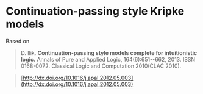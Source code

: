 # Continuation-passing style Kripke models

Based on

> D. Ilik. **Continuation-passing style models complete for intuitionistic logic.**
> Annals of Pure and Applied Logic, 164(6):651--662, 2013.
> ISSN 0168-0072. Classical Logic and Computation 2010(CLAC 2010). 

> [http://dx.doi.org/10.1016/j.apal.2012.05.003](http://dx.doi.org/10.1016/j.apal.2012.05.003)